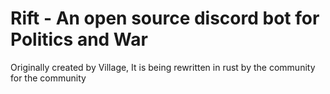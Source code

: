 # Rift - An open source discord bot for Politics and War

Originally created by Village, 
It is being rewritten in rust by the community for the community 
